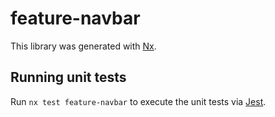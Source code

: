 # feature-navbar

This library was generated with [Nx](https://nx.dev).

## Running unit tests

Run `nx test feature-navbar` to execute the unit tests via [Jest](https://jestjs.io).

